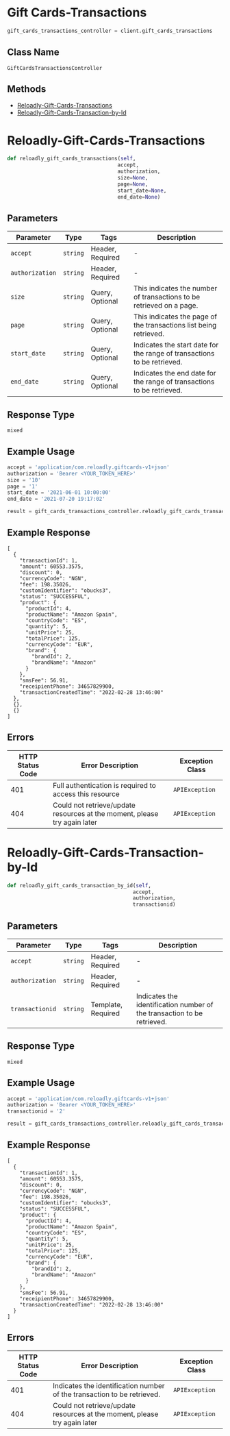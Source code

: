 # Gift Cards-Transactions

```python
gift_cards_transactions_controller = client.gift_cards_transactions
```

## Class Name

`GiftCardsTransactionsController`

## Methods

* [Reloadly-Gift-Cards-Transactions](../../doc/controllers/gift-cards-transactions.md#reloadly-gift-cards-transactions)
* [Reloadly-Gift-Cards-Transaction-by-Id](../../doc/controllers/gift-cards-transactions.md#reloadly-gift-cards-transaction-by-id)


# Reloadly-Gift-Cards-Transactions

```python
def reloadly_gift_cards_transactions(self,
                                    accept,
                                    authorization,
                                    size=None,
                                    page=None,
                                    start_date=None,
                                    end_date=None)
```

## Parameters

| Parameter | Type | Tags | Description |
|  --- | --- | --- | --- |
| `accept` | `string` | Header, Required | - |
| `authorization` | `string` | Header, Required | - |
| `size` | `string` | Query, Optional | This indicates the number of transactions to be retrieved on a page. |
| `page` | `string` | Query, Optional | This indicates the page of the transactions list being retrieved. |
| `start_date` | `string` | Query, Optional | Indicates the start date for the range of transactions to be retrieved. |
| `end_date` | `string` | Query, Optional | Indicates the end date for the range of transactions to be retrieved. |

## Response Type

`mixed`

## Example Usage

```python
accept = 'application/com.reloadly.giftcards-v1+json'
authorization = 'Bearer <YOUR_TOKEN_HERE>'
size = '10'
page = '1'
start_date = '2021-06-01 10:00:00'
end_date = '2021-07-20 19:17:02'

result = gift_cards_transactions_controller.reloadly_gift_cards_transactions(accept, authorization, size, page, start_date, end_date)
```

## Example Response

```
[
  {
    "transactionId": 1,
    "amount": 60553.3575,
    "discount": 0,
    "currencyCode": "NGN",
    "fee": 198.35026,
    "customIdentifier": "obucks3",
    "status": "SUCCESSFUL",
    "product": {
      "productId": 4,
      "productName": "Amazon Spain",
      "countryCode": "ES",
      "quantity": 5,
      "unitPrice": 25,
      "totalPrice": 125,
      "currencyCode": "EUR",
      "brand": {
        "brandId": 2,
        "brandName": "Amazon"
      }
    },
    "smsFee": 56.91,
    "receipientPhone": 34657829900,
    "transactionCreatedTime": "2022-02-28 13:46:00"
  },
  {},
  {}
]
```

## Errors

| HTTP Status Code | Error Description | Exception Class |
|  --- | --- | --- |
| 401 | Full authentication is required to access this resource | `APIException` |
| 404 | Could not retrieve/update resources at the moment, please try again later | `APIException` |


# Reloadly-Gift-Cards-Transaction-by-Id

```python
def reloadly_gift_cards_transaction_by_id(self,
                                         accept,
                                         authorization,
                                         transactionid)
```

## Parameters

| Parameter | Type | Tags | Description |
|  --- | --- | --- | --- |
| `accept` | `string` | Header, Required | - |
| `authorization` | `string` | Header, Required | - |
| `transactionid` | `string` | Template, Required | Indicates the identification number of the transaction to be retrieved. |

## Response Type

`mixed`

## Example Usage

```python
accept = 'application/com.reloadly.giftcards-v1+json'
authorization = 'Bearer <YOUR_TOKEN_HERE>'
transactionid = '2'

result = gift_cards_transactions_controller.reloadly_gift_cards_transaction_by_id(accept, authorization, transactionid)
```

## Example Response

```
[
  {
    "transactionId": 1,
    "amount": 60553.3575,
    "discount": 0,
    "currencyCode": "NGN",
    "fee": 198.35026,
    "customIdentifier": "obucks3",
    "status": "SUCCESSFUL",
    "product": {
      "productId": 4,
      "productName": "Amazon Spain",
      "countryCode": "ES",
      "quantity": 5,
      "unitPrice": 25,
      "totalPrice": 125,
      "currencyCode": "EUR",
      "brand": {
        "brandId": 2,
        "brandName": "Amazon"
      }
    },
    "smsFee": 56.91,
    "receipientPhone": 34657829900,
    "transactionCreatedTime": "2022-02-28 13:46:00"
  }
]
```

## Errors

| HTTP Status Code | Error Description | Exception Class |
|  --- | --- | --- |
| 401 | Indicates the identification number of the transaction to be retrieved. | `APIException` |
| 404 | Could not retrieve/update resources at the moment, please try again later | `APIException` |

